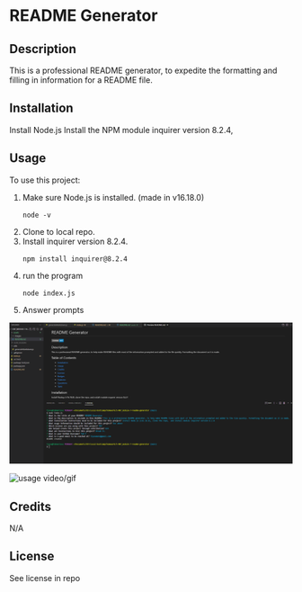 # README Generator

## Description

This is a professional README generator, to expedite the formatting and filling in information for a README file.

## Installation

Install Node.js
Install the NPM module inquirer version 8.2.4,

## Usage

To use this project: 
1. Make sure Node.js is installed. (made in v16.18.0)
    ```
    node -v
2. Clone to local repo.
3. Install inquirer version 8.2.4.
    ``` 
    npm install inquirer@8.2.4
4. run the program
    ```
    node index.js
5. Answer prompts


![Usage Screenshot](./assets/images/usage_screenshot.png)

![usage video/gif](pathToVideo.gif)

## Credits

N/A

## License

See license in repo


